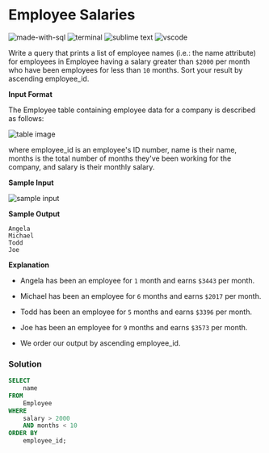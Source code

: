 # Employee Salaries
![made-with-sql](https://img.shields.io/badge/Made%20with-SQL-007396.svg)
![terminal](https://img.shields.io/badge/Windows%20Terminal-4D4D4D?logo=windows%20terminal&logoColor=white)
![sublime text](https://img.shields.io/badge/sublime_text-%23575757.svg?logo=sublime-text&logoColor=important)
![vscode](https://img.shields.io/badge/Visual_Studio_Code-0078D4?logo=visual%20studio%20code&logoColor=white)

Write a query that prints a list of employee names (i.e.: the name attribute) for employees in Employee having a salary greater than `$2000` per month who have been employees for less than `10` months. Sort your result by ascending employee_id.

**Input Format**

The Employee table containing employee data for a company is described as follows:

![table image](https://s3.amazonaws.com/hr-challenge-images/19629/1458557872-4396838885-ScreenShot2016-03-21at4.27.13PM.png)

where employee_id is an employee's ID number, name is their name, months is the total number of months they've been working for the company, and salary is their monthly salary.

**Sample Input**

![sample input](https://s3.amazonaws.com/hr-challenge-images/19629/1458558202-9a8721e44b-ScreenShot2016-03-21at4.32.59PM.png)

**Sample Output**
```
Angela
Michael
Todd
Joe
```

**Explanation**
- Angela has been an employee for `1` month and earns `$3443` per month.

- Michael has been an employee for `6` months and earns `$2017` per month.

- Todd has been an employee for `5` months and earns `$3396` per month.

- Joe has been an employee for `9` months and earns `$3573` per month.

- We order our output by ascending employee_id.


### Solution
```sql
SELECT
    name
FROM
    Employee
WHERE
    salary > 2000
    AND months < 10
ORDER BY
    employee_id;
```